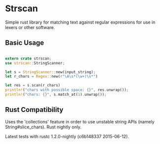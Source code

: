 Strscan
=======

Simple rust library for matching text against regular expressions for use in
lexers or other software.

Basic Usage
-----------
```rust

extern crate strscan;
use strscan::StringScanner;

let s = StringScanner::new(input_string);
let r_chars = Regex::new(r"\A\s*(\w+)\s*")

let res = s.scan(r_chars)
println!("chars with possible space: {}", res.unwrap());
println!("chars: {}", s.match_at(1).unwrap());
```

Rust Compatibility
------------------

Uses the 'collections' feature in order to use unstable string APIs
(namely String#slice\_chars). Rust nightly only.

Latest tests with rustc 1.2.0-nightly (c6b148337 2015-06-12).
